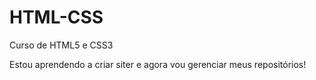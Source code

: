 # HTML-CSS
 Curso de HTML5 e CSS3

Estou aprendendo a criar siter e agora vou gerenciar meus repositórios!
